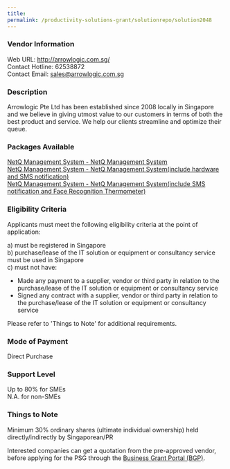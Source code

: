 ```yaml
---
title: 
permalink: /productivity-solutions-grant/solutionrepo/solution2048
---
```


### Vendor Information
Web URL: http://arrowlogic.com.sg/ <br>Contact Hotline: 62538872 <br>Contact Email: sales@arrowlogic.com.sg <br>

### Description

Arrowlogic Pte Ltd has been established since 2008 locally in Singapore and we believe in giving utmost value to our customers in terms of both the best product and service. We help our clients streamline and optimize their queue.

### Packages Available

<a href='https://www.gobusiness.gov.sg/images/psg/Arrowlogic20200497_Desensitised_Annex_3_Part_1.pdf' target='_blank'>NetQ Management System - NetQ Management System</a><br/>
<a href='https://www.gobusiness.gov.sg/images/psg/Arrowlogic20200497_Desensitised_Annex_3_Part_2.pdf' target='_blank'>NetQ Management System - NetQ Management System(include hardware and SMS notification)</a><br/>
<a href='https://www.gobusiness.gov.sg/images/psg/Arrowlogic20200497_Desensitised_Annex_3_Part_3.pdf' target='_blank'>NetQ Management System - NetQ Management System(include SMS notification and Face Recognition Thermometer)</a><br/>

### Eligibility Criteria

Applicants must meet the following eligibility criteria at the point of application:

a) must be registered in Singapore <br>
b) purchase/lease of the IT solution or equipment or consultancy service must be used in Singapore <br>
c) must not have:
- Made any payment to a supplier, vendor or third party in relation to the purchase/lease of the IT solution or equipment or consultancy service
- Signed any contract with a supplier, vendor or third party in relation to the purchase/lease of the IT solution or equipment or consultancy service

Please refer to 'Things to Note' for additional requirements.

### Mode of Payment
Direct Purchase

### Support Level
Up to 80% for SMEs <br>
N.A. for non-SMEs

### Things to Note
Minimum 30% ordinary shares (ultimate individual ownership) held directly/indirectly by Singaporean/PR

Interested companies can get a quotation from the pre-approved vendor, before applying for the PSG through the <a target='_blank' href='https://www.businessgrants.gov.sg/'>Business Grant Portal (BGP)</a>.
